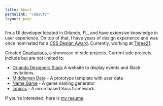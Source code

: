 ```yaml
---
title: About
permalink: "/about/"
layout: page
---
```


I’m a Ui developer located in Orlando, FL, and have extensive knowledge in user experience. On top of that, I have years of design experience and was once nominated for a [CSS Design Award](http://www.cssdesignawards.com/sites/whos-dustin/21950/). Currently, working at [Three21](http://three21creative.com).

Created [Gnarlacious](http://gnarlacious.com), a showcase of side projects. Current side projects include but are not limited to:

- [Orlando Designers Slack](https://whosdustin.com/orlando-designers/) A website to display events and Slack Invitations.
- [Middleman Data](https://github.com/gnarlacious/middleman-data) - A prototype template with user data
- [Name Game](http://name.gnarlacious.com) - A game naming generator
- [Ionicss](https://github.com/gnarlacious/ionicss) - A mixin based Sass framework.

If you're interested, here is [my resume](/cv/).
